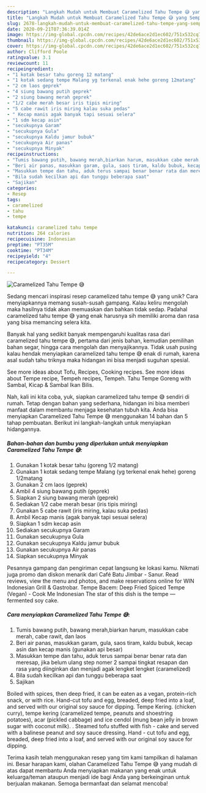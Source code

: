 ```yaml
---
description: "Langkah Mudah untuk Membuat Caramelized Tahu Tempe 😅 yang Sempurna"
title: "Langkah Mudah untuk Membuat Caramelized Tahu Tempe 😅 yang Sempurna"
slug: 2678-langkah-mudah-untuk-membuat-caramelized-tahu-tempe-yang-sempurna
date: 2020-09-21T07:36:39.014Z
image: https://img-global.cpcdn.com/recipes/42de6ace2d1ec602/751x532cq70/caramelized-tahu-tempe-😅-foto-resep-utama.jpg
thumbnail: https://img-global.cpcdn.com/recipes/42de6ace2d1ec602/751x532cq70/caramelized-tahu-tempe-😅-foto-resep-utama.jpg
cover: https://img-global.cpcdn.com/recipes/42de6ace2d1ec602/751x532cq70/caramelized-tahu-tempe-😅-foto-resep-utama.jpg
author: Clifford Poole
ratingvalue: 3.1
reviewcount: 11
recipeingredient:
- "1 kotak besar tahu goreng 12 matang"
- "1 kotak sedang tempe Malang yg terkenal enak hehe goreng 12matang"
- "2 cm laos geprek"
- "4 siung bawang putih geprek"
- "2 siung bawang merah geprek"
- "1/2 cabe merah besar iris tipis miring"
- "5 cabe rawit iris miring kalau suka pedas"
- " Kecap manis agak banyak tapi sesuai selera"
- "1 sdm kecap asin"
- "secukupnya Garam"
- "secukupnya Gula"
- "secukupnya Kaldu jamur bubuk"
- "secukupnya Air panas"
- "secukupnya Minyak"
recipeinstructions:
- "Tumis bawang putih, bawang merah,biarkan harum, masukkan cabe merah, cabe rawit, dan laos"
- "Beri air panas, masukkan garam, gula, saos tiram, kaldu bubuk, kecap asin dan kecap manis (gunakan api besar)"
- "Masukkan tempe dan tahu, aduk terus sampai benar benar rata dan meresap, jika belum ulang step nomer 2 sampai tingkat resapan dan rasa yang diinginkan dan menjadi agak lengket lengket (caramelized)"
- "Bila sudah kecilkan api dan tunggu beberapa saat"
- "Sajikan"
categories:
- Resep
tags:
- caramelized
- tahu
- tempe

katakunci: caramelized tahu tempe 
nutrition: 264 calories
recipecuisine: Indonesian
preptime: "PT35M"
cooktime: "PT34M"
recipeyield: "4"
recipecategory: Dessert

---
```



![Caramelized Tahu Tempe 😅](https://img-global.cpcdn.com/recipes/42de6ace2d1ec602/751x532cq70/caramelized-tahu-tempe-😅-foto-resep-utama.jpg)

Sedang mencari inspirasi resep caramelized tahu tempe 😅 yang unik? Cara menyiapkannya memang susah-susah gampang. Kalau keliru mengolah maka hasilnya tidak akan memuaskan dan bahkan tidak sedap. Padahal caramelized tahu tempe 😅 yang enak harusnya sih memiliki aroma dan rasa yang bisa memancing selera kita.

Banyak hal yang sedikit banyak mempengaruhi kualitas rasa dari caramelized tahu tempe 😅, pertama dari jenis bahan, kemudian pemilihan bahan segar, hingga cara mengolah dan menyajikannya. Tidak usah pusing kalau hendak menyiapkan caramelized tahu tempe 😅 enak di rumah, karena asal sudah tahu triknya maka hidangan ini bisa menjadi suguhan spesial.

See more ideas about Tofu, Recipes, Cooking recipes. See more ideas about Tempe recipe, Tempeh recipes, Tempeh. Tahu Tempe Goreng with Sambal, Kicap &amp; Sambal Ikan Bilis.


Nah, kali ini kita coba, yuk, siapkan caramelized tahu tempe 😅 sendiri di rumah. Tetap dengan bahan yang sederhana, hidangan ini bisa memberi manfaat dalam membantu menjaga kesehatan tubuh kita. Anda bisa menyiapkan Caramelized Tahu Tempe 😅 menggunakan 14 bahan dan 5 tahap pembuatan. Berikut ini langkah-langkah untuk menyiapkan hidangannya.

<!--inarticleads1-->

##### Bahan-bahan dan bumbu yang diperlukan untuk menyiapkan Caramelized Tahu Tempe 😅:

1. Gunakan 1 kotak besar tahu (goreng 1/2 matang)
1. Gunakan 1 kotak sedang tempe Malang (yg terkenal enak hehe) goreng 1/2matang
1. Gunakan 2 cm laos (geprek)
1. Ambil 4 siung bawang putih (geprek)
1. Siapkan 2 siung bawang merah (geprek)
1. Sediakan 1/2 cabe merah besar (iris tipis miring)
1. Gunakan 5 cabe rawit (iris miring, kalau suka pedas)
1. Ambil  Kecap manis (agak banyak tapi sesuai selera)
1. Siapkan 1 sdm kecap asin
1. Sediakan secukupnya Garam
1. Gunakan secukupnya Gula
1. Gunakan secukupnya Kaldu jamur bubuk
1. Gunakan secukupnya Air panas
1. Siapkan secukupnya Minyak


Pesannya gampang dan pengiriman cepat langsung ke lokasi kamu. Nikmati juga promo dan diskon menarik dari Café Batu Jimbar - Sanur. Read reviews, view the menu and photos, and make reservations online for WIN Indonesian Grill &amp; Gastrobar. Tempe Bacem: Deep Fried Spiced Tempe (Vegan) - Cook Me Indonesian The star of this dish is the tempe — fermented soy cake. 

<!--inarticleads2-->

##### Cara menyiapkan Caramelized Tahu Tempe 😅:

1. Tumis bawang putih, bawang merah,biarkan harum, masukkan cabe merah, cabe rawit, dan laos
1. Beri air panas, masukkan garam, gula, saos tiram, kaldu bubuk, kecap asin dan kecap manis (gunakan api besar)
1. Masukkan tempe dan tahu, aduk terus sampai benar benar rata dan meresap, jika belum ulang step nomer 2 sampai tingkat resapan dan rasa yang diinginkan dan menjadi agak lengket lengket (caramelized)
1. Bila sudah kecilkan api dan tunggu beberapa saat
1. Sajikan


Boiled with spices, then deep fried, it can be eaten as a vegan, protein-rich snack, or with rice. Hand-cut tofu and egg, breaded, deep fried into a loaf, and served with our original soy sauce for dipping. Tempe Kering. (chicken curry), tempe kering (caramelized tempe, peanuts and shoestring potatoes), acar (pickled cabbage) and ice cendol (mung bean jelly in brown sugar with coconut milk). . Steamed tofu stuffed with fish - cake and served with a balinese peanut and soy sauce dressing. Hand - cut tofu and egg, breaded, deep fried into a loaf, and served with our original soy sauce for dipping. 

Terima kasih telah menggunakan resep yang tim kami tampilkan di halaman ini. Besar harapan kami, olahan Caramelized Tahu Tempe 😅 yang mudah di atas dapat membantu Anda menyiapkan makanan yang enak untuk keluarga/teman ataupun menjadi ide bagi Anda yang berkeinginan untuk berjualan makanan. Semoga bermanfaat dan selamat mencoba!
